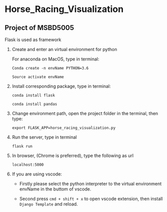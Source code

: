 Horse_Racing_Visualization
===
Project of MSBD5005
---
Flask is used as framework
1.  Create and enter an virtual environment for python 
    
    For anaconda on MacOS, type in terminal:
    
        Conda create -n envName PYTHON=3.6

        Source activate envName
    
2.  Install corresponding package, type in terminal:

        conda install flask

        conda install pandas

3.  Change environment path, open the project folder in the terminal, then type:

        export FLASK_APP=horse_racing_visualization.py

4.  Run the server, type in terminal

        flask run

5.  In browser, (Chrome is preferred), type the following as url

        localhost:5000

6.  If you are using vscode:
    
    - Firstly please select the python interpreter to the virtual environment envName in the buttom of vscode.

    - Second press `cmd + shift + x` to open vscode extension, then install `Django Template` and reload.
